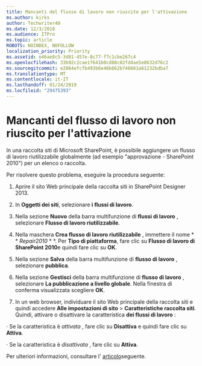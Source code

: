 ```yaml
---
title: Mancanti del flusso di lavoro non riuscito per l'attivazione
ms.author: kirks
author: Techwriter40
ms.date: 12/3/2018
ms.audience: ITPro
ms.topic: article
ROBOTS: NOINDEX, NOFOLLOW
localization_priority: Priority
ms.assetid: e46ae8c5-3d81-457e-8c77-f7c1cbe267c4
ms.openlocfilehash: 33b92c2cae1f641b0cd88c82fd4ae5e8632d76c2
ms.sourcegitcommit: e2864efcfb493b6e46b662b746661a61232bdba7
ms.translationtype: MT
ms.contentlocale: it-IT
ms.lasthandoff: 01/24/2019
ms.locfileid: "29475393"
---
```

# <a name="missing-workflow-failed-to-activate"></a>Mancanti del flusso di lavoro non riuscito per l'attivazione

In una raccolta siti di Microsoft SharePoint, è possibile aggiungere un flusso di lavoro riutilizzabile globalmente (ad esempio "approvazione - SharePoint 2010") per un elenco o raccolta.
  
Per risolvere questo problema, eseguire la procedura seguente: 
  
1. Aprire il sito Web principale della raccolta siti in SharePoint Designer 2013.
  
2. In **Oggetti dei siti**, selezionare **i flussi di lavoro**. 
  
3. Nella sezione **Nuovo** della barra multifunzione di **flussi di lavoro** , selezionare **Flusso di lavoro riutilizzabile**. 
  
4. Nella maschera **Crea flusso di lavoro riutilizzabile** , immettere il nome * * *Repair2010* * *. Per **Tipo di piattaforma**, fare clic su **Flusso di lavoro di SharePoint 2010**e quindi fare clic su **OK**. 
  
1. Nella sezione **Salva** della barra multifunzione di **flusso di lavoro** , selezionare **pubblica**. 
  
2. Nella sezione **Gestisci** della barra multifunzione di **flusso di lavoro** , selezionare **La pubblicazione a livello globale**. Nella finestra di conferma visualizzata scegliere **OK**. 
  
3. In un web browser, individuare il sito Web principale della raccolta siti e quindi accedere **Alle impostazioni di sito** \> **Caratteristiche raccolta siti**. Quindi, attivare o disattivare la caratteristica **dei flussi di lavoro** : 
  
· Se la caratteristica è *attivata* , fare clic su **Disattiva** e quindi fare clic su **Attiva**. 
  
· Se la caratteristica è *disattivata* , fare clic su **Attiva**. 
  
Per ulteriori informazioni, consultare l' [articolo](https://go.microsoft.com/fwlink/?linkid=2047770&amp;clcid=0x409)seguente.
  

